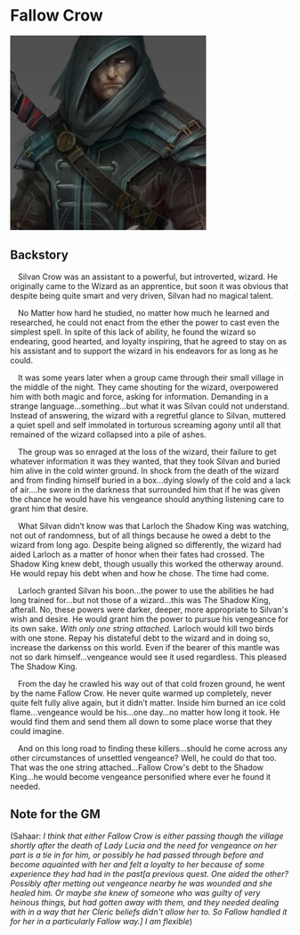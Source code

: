 # Fallow Crow

![](images/human_warlock_undying.png)

## Backstory

&emsp;Silvan Crow was an assistant to a powerful, but introverted, wizard. He originally came to the Wizard as an apprentice, but soon it was obvious that despite being quite smart and very driven, Silvan had no magical talent.

&emsp;No Matter how hard he studied, no matter how much he learned and researched, he could not enact from the ether the power to cast even the simplest spell. In spite of this lack of ability, he found the wizard so endearing, good hearted, and loyalty inspiring, that he agreed to stay on as his assistant and to support the wizard in his endeavors for as long as he could.

&emsp;It was some years later when a group came through their small village in the middle of the night. They came shouting for the wizard, overpowered him with both magic and force, asking for information. Demanding in a strange language...something...but what it was Silvan could not understand. Instead of answering, the wizard with a regretful glance to Silvan, muttered a quiet spell and self immolated in torturous screaming agony until all that remained of the wizard collapsed into a pile of ashes.

&emsp;The group was so enraged at the loss of the wizard, their failure to get whatever information it was they wanted, that they took Silvan and buried him alive in the cold winter ground. In shock from the death of the wizard and from finding himself buried in a box...dying slowly of the cold and a lack of air....he swore in the darkness that surrounded him that if he was given the chance he would have his vengeance should anything listening care to grant him that desire.

&emsp;What Silvan didn’t know was that Larloch the Shadow King was watching, not out of randomness, but of all things because he owed a debt to the wizard from long ago. Despite being aligned so differently, the wizard had aided Larloch as a matter of honor when their fates had crossed. The Shadow King knew debt, though usually this worked the otherway around. He would repay his debt when and how he chose. The time had come.

&emsp;Larloch granted Silvan his boon...the power to use the abilities he had long trained for...but not those of a wizard...this was The Shadow King, afterall. No, these powers were darker, deeper, more appropriate to Silvan's wish and desire. He would grant him the power to pursue his vengeance for its own sake. *With only one string attached.* Larloch would kill two birds with one stone. Repay his distateful debt to the wizard and in doing so, increase the darkenss on this world. Even if the bearer of this mantle was not so dark himself...vengeance would see it used regardless. This pleased The Shadow King.

&emsp;From the day he crawled his way out of that cold frozen ground, he went by the name Fallow Crow. He never quite warmed up completely, never quite felt fully alive again, but it didn’t matter. Inside him burned an ice cold flame...vengeance would be his…one day…no matter how long it took. He would find them and send them all down to some place worse that they could imagine.

&emsp;And on this long road to finding these killers...should he come across any other circumstances of unsettled vengeance? Well, he could do that too. That was the one string attached...Fallow Crow's debt to the Shadow King...he would become vengeance personified where ever he found it needed.

## Note for the GM

(Sahaar: *I think that either Fallow Crow is either passing though the village shortly after the death of Lady Lucia and the need for vengeance on her part is a tie in for him, or possibly he had passed through before and become aquainted with her and felt a loyalty to her because of some experience they had had in the past[a previous quest. One aided the other? Possibly after metting out vengeance nearby he was wounded and she healed him. Or maybe she knew of someone who was guilty of very heinous things, but had gotten away with them, and they needed dealing with in a way that her Cleric beliefs didn't allow her to. So Fallow handled it for her in a particularly Fallow way.] I am flexible*)
